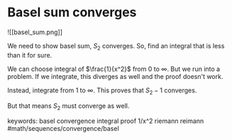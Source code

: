 # Basel sum converges
![[basel_sum.png]]

We need to show basel sum, $S_2$ converges. So, find an integral that is less than it for sure.

We can choose integral of $\frac{1}{x^2}$ from $0$ to $\infty$. But we run into a problem. If we integrate, this diverges as well and the proof doesn't work.

Instead, integrate from $1$ to $\infty$. This proves that $S_2-1$ converges. 

But that means $S_2$ must converge as well.

keywords: basel convergence integral proof 1/x^2 riemann reimann #math/sequences/convergence/basel  


